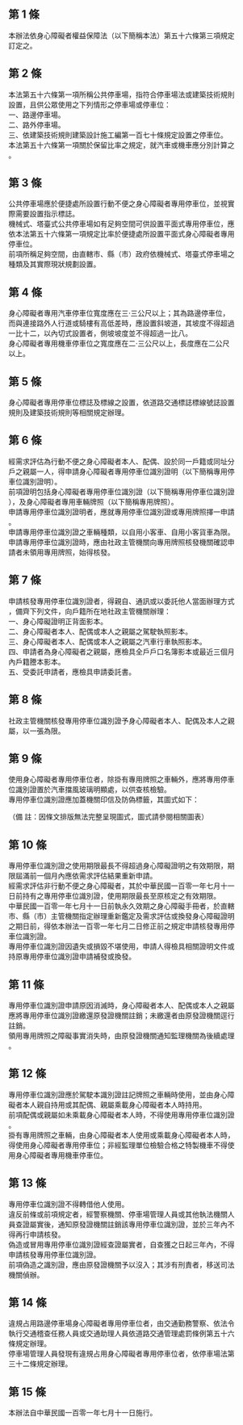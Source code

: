 第 1 條
-------
本辦法依身心障礙者權益保障法（以下簡稱本法）第五十六條第三項規定  
訂定之。

第 2 條
-------
本法第五十六條第一項所稱公共停車場，指符合停車場法或建築技術規則  
設置，且供公眾使用之下列情形之停車場或停車位：  
一、路邊停車場。  
二、路外停車場。  
三、依建築技術規則建築設計施工編第一百七十條規定設置之停車位。  
本法第五十六條第一項關於保留比率之規定，就汽車或機車應分別計算之  
。

第 3 條
-------
公共停車場應於便捷處所設置行動不便之身心障礙者專用停車位，並視實  
際需要設置指示標誌。  
機械式、塔臺式公共停車場如有足夠空間可供設置平面式專用停車位，應  
依本法第五十六條第一項規定比率於便捷處所設置平面式身心障礙者專用  
停車位。  
前項所稱足夠空間，由直轄市、縣（市）政府依機械式、塔臺式停車場之  
種類及其實際現狀規劃設置。

第 4 條
-------
身心障礙者專用汽車停車位寬度應在三‧三公尺以上；其為路邊停車位，  
而與連接路外人行道或騎樓有高低差時，應設置斜坡道，其坡度不得超過  
一比十二，以內切式設置者，側坡坡度並不得超過一比八。  
身心障礙者專用機車停車位之寬度應在二‧三公尺以上，長度應在二公尺  
以上。

第 5 條
-------
身心障礙者專用停車位標誌及標線之設置，依道路交通標誌標線號誌設置  
規則及建築技術規則等相關規定辦理。

第 6 條
-------
經需求評估為行動不便之身心障礙者本人、配偶、設於同一戶籍或同址分  
戶之親屬一人，得申請身心障礙者專用停車位識別證明（以下簡稱專用停  
車位識別證明）。  
前項證明包括身心障礙者專用停車位識別證（以下簡稱專用停車位識別證  
），及身心障礙者專用車輛牌照（以下簡稱專用牌照）。  
申請專用停車位識別證明者，應就專用停車位識別證或專用牌照擇一申請  
。  
申請專用停車位識別證之車輛種類，以自用小客車、自用小客貨車為限。  
申請專用停車位識別證時，應由社政主管機關向專用牌照核發機關確認申  
請者未領用專用牌照，始得核發。

第 7 條
-------
申請核發專用停車位識別證者，得親自、通訊或以委託他人當面辦理方式  
，備齊下列文件，向戶籍所在地社政主管機關辦理：  
一、身心障礙證明正背面影本。  
二、身心障礙者本人、配偶或本人之親屬之駕駛執照影本。  
三、身心障礙者本人、配偶或本人之親屬之汽車行車執照影本。  
四、申請者為身心障礙者之親屬，應檢具全戶戶口名簿影本或最近三個月  
    內戶籍謄本影本。  
五、受委託申請者，應檢具申請委託書。

第 8 條
-------
社政主管機關核發專用停車位識別證予身心障礙者本人、配偶及本人之親  
屬，以一張為限。

第 9 條
-------
使用身心障礙者專用停車位者，除掛有專用牌照之車輛外，應將專用停車  
位識別證置於汽車擋風玻璃明顯處，以供查核檢驗。  
專用停車位識別證應加蓋機關印信及防偽標籤，其圖式如下：  
  
（備      註：因條文排版無法完整呈現圖式，圖式請參閱相關圖表）

第 10 條
--------
專用停車位識別證之使用期限最長不得超過身心障礙證明之有效期限，期  
限屆滿前一個月內應依需求評估結果重新申請。  
經需求評估非行動不便之身心障礙者，其於中華民國一百零一年七月十一  
日前持有之專用停車位識別證，使用期限最長至原核定之有效期限。  
中華民國一百零一年七月十一日前執永久效期之身心障礙手冊者，於直轄  
市、縣（市）主管機關指定辦理重新鑑定及需求評估或換發身心障礙證明  
之期日前，得依本辦法一百零一年七月二日修正前之規定申請核發專用停  
車位識別證。  
專用停車位識別證因遺失或損毀不堪使用，申請人得檢具相關證明文件或  
持原專用停車位識別證申請補發或換發。

第 11 條
--------
專用停車位識別證申請原因消滅時，身心障礙者本人、配偶或本人之親屬  
應將專用停車位識別證繳還原發證機關註銷；未繳還者由原發證機關逕行  
註銷。  
領用專用牌照之障礙事實消失時，由原發證機關通知監理機關為後續處理  
。

第 12 條
--------
專用停車位識別證應於駕駛本識別證註記牌照之車輛時使用，並由身心障  
礙者本人親自持用或其配偶、親屬乘載身心障礙者本人時持用。  
前項配偶或親屬如未乘載身心障礙者本人時，不得使用專用停車位識別證  
。  
掛有專用牌照之車輛，由身心障礙者本人使用或乘載身心障礙者本人時，  
得使用身心障礙者專用停車位；非經監理單位檢驗合格之特製機車不得使  
用身心障礙者專用機車停車位。

第 13 條
--------
專用停車位識別證不得轉借他人使用。  
違反前條或前項規定者，經警察機關、停車場管理人員或其他執法機關人  
員查證屬實後，通知原發證機關註銷該專用停車位識別證，並於三年內不  
得再行申請核發。  
偽造或冒用專用停車位識別證經查證屬實者，自查獲之日起三年內，不得  
申請核發專用停車位識別證。  
前項偽造之識別證，應由原發證機關予以沒入；其涉有刑責者，移送司法  
機關偵辦。

第 14 條
--------
違規占用路邊停車場身心障礙者專用停車位者，由交通勤務警察、依法令  
執行交通稽查任務人員或交通助理人員依道路交通管理處罰條例第五十六  
條規定辦理。  
停車場管理人員發現有違規占用身心障礙者專用停車位者，依停車場法第  
三十二條規定辦理。

第 15 條
--------
本辦法自中華民國一百零一年七月十一日施行。

